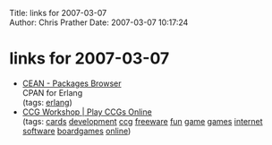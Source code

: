 Title: links for 2007-03-07  
Author: Chris Prather
Date: 2007-03-07 10:17:24

# links for 2007-03-07
<ul class="delicious">
	<li>
		<div class="delicious-link"><a href="http://cean.process-one.net/packages/">CEAN - Packages Browser</a></div>
		<div class="delicious-extended">CPAN for Erlang</div>
		<div class="delicious-tags">(tags: <a href="http://del.icio.us/perigrin/erlang">erlang</a>)</div>
	</li>
	<li>
		<div class="delicious-link"><a href="http://www.ccgworkshop.com/">CCG Workshop | Play CCGs Online</a></div>
		<div class="delicious-tags">(tags: <a href="http://del.icio.us/perigrin/cards">cards</a> <a href="http://del.icio.us/perigrin/development">development</a> <a href="http://del.icio.us/perigrin/ccg">ccg</a> <a href="http://del.icio.us/perigrin/freeware">freeware</a> <a href="http://del.icio.us/perigrin/fun">fun</a> <a href="http://del.icio.us/perigrin/game">game</a> <a href="http://del.icio.us/perigrin/games">games</a> <a href="http://del.icio.us/perigrin/internet">internet</a> <a href="http://del.icio.us/perigrin/software">software</a> <a href="http://del.icio.us/perigrin/boardgames">boardgames</a> <a href="http://del.icio.us/perigrin/online">online</a>)</div>
	</li>
</ul>

